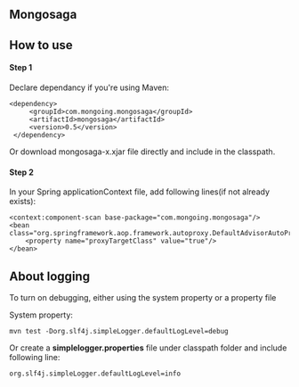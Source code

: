 ## Mongosaga 



## How to use

#### Step 1
Declare dependancy if you're using Maven:

	<dependency>
         <groupId>com.mongoing.mongosaga</groupId>
         <artifactId>mongosaga</artifactId>
         <version>0.5</version>            
     </dependency>

Or download mongosaga-x.xjar file directly and include in the classpath. 

#### Step 2
In your Spring applicationContext file, add following lines(if not already exists):

	<context:component-scan base-package="com.mongoing.mongosaga"/>        
    <bean class="org.springframework.aop.framework.autoproxy.DefaultAdvisorAutoProxyCreator">
        <property name="proxyTargetClass" value="true"/>
    </bean>


## About logging

To turn on debugging, either using the system property or a property file

System property: 

	mvn test -Dorg.slf4j.simpleLogger.defaultLogLevel=debug

Or create a  **simplelogger.properties** file under classpath folder and include following line:

	org.slf4j.simpleLogger.defaultLogLevel=info



